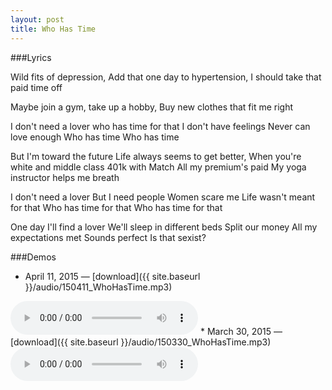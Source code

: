 ```yaml
---
layout: post
title: Who Has Time
---
```


###Lyrics

Wild fits of depression,
Add that one day to hypertension,
I should take that paid time off

Maybe join a gym,
take up a hobby,
Buy new clothes that fit me right

I don't need a lover
who has time for that
I don't have feelings
Never can love enough
Who has time
Who has time

But I'm toward the future
Life always seems to get better,
When you're white and middle class
401k with Match
All my premium's paid
My yoga instructor helps me breath

I don't need a lover
But I need people
Women scare me
Life wasn't meant for that
Who has time for that
Who has time for that

One day I'll find a lover
We'll sleep in different beds
Split our money
All my expectations met
Sounds perfect
Is that sexist?

###Demos
* April 11, 2015 — [download]({{ site.baseurl }}/audio/150411_WhoHasTime.mp3)  
<audio controls>
	<source src="{{ site.baseurl }}/audio/150411_WhoHasTime.mp3" type="audio/mpeg">
</audio>
* March 30, 2015 — [download]({{ site.baseurl }}/audio/150330_WhoHasTime.mp3)  
<audio controls>
	<source src="{{ site.baseurl }}/audio/150330_WhoHasTime.mp3" type="audio/mpeg">
</audio>